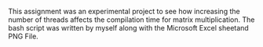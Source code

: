 This assignment was an experimental project to see how increasing the number of threads
affects the compilation time for matrix multiplication. The bash script was written by
myself along with the Microsoft Excel sheetand PNG File.